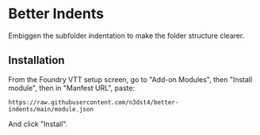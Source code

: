 # Better Indents

Embiggen the subfolder indentation to make the folder structure clearer.

## Installation

From the Foundry VTT setup screen, go to "Add-on Modules", then "Install module", then in "Manfest URL", paste:

```
https://raw.githubusercontent.com/n3dst4/better-indents/main/module.json
```

And click "Install".